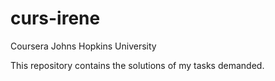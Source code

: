 # curs-irene
Coursera Johns Hopkins University

This repository contains the solutions of my tasks demanded.
